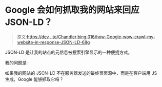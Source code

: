 # Google 会如何抓取我的网站来回应 JSON-LD？

> 原文:[https://dev . to/Chandler bing 016/how-Google-wow-crawl-my-website-in-response-JSON-LD-68g](https://dev.to/chandlerbing016/how-google-would-crawl-my-website-in-response-to-json-ld-68g)

JSON-LD 是让我的站点的元信息被搜索引擎显示的一种便捷方式。

我的问题是:

如果我的网站的 JSON-LD 不在服务器发送的最终页面源中，而是在客户端用 JS 生成，Google 能够抓取它吗？